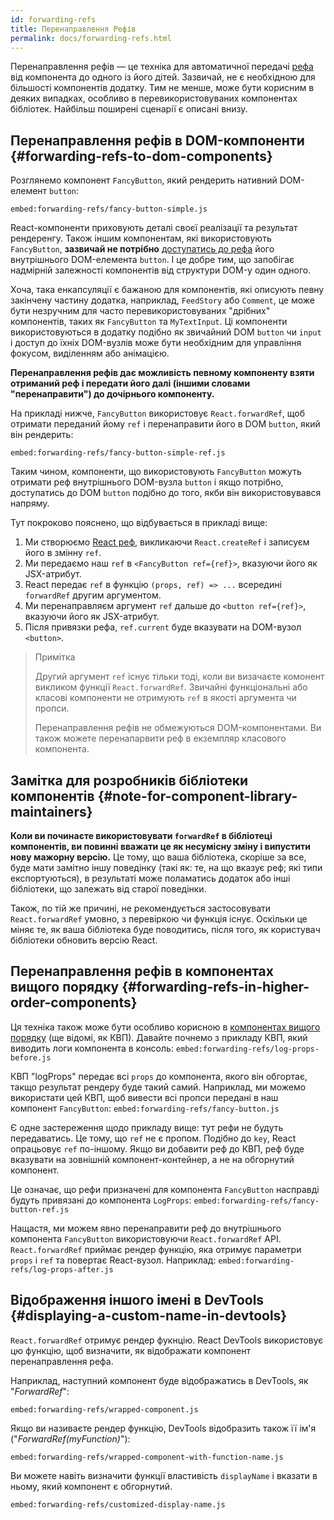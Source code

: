 ```yaml
---
id: forwarding-refs
title: Перенаправлення Рефів
permalink: docs/forwarding-refs.html
---
```


Перенаправлення рефів — це техніка для автоматичної передачі [рефа](/docs/refs-and-the-dom.html) від компонента до одного із його дітей. Зазвичай, не є необхідною для більшості компонентів додатку. Тим не менше, може бути корисним в деяких випадках, особливо в перевикористовуваних компонентах бібліотек. Найбільш поширені сценарії є описані внизу.

## Перенаправлення рефів в DOM-компоненти {#forwarding-refs-to-dom-components}

Розглянемо компонент `FancyButton`, який рендерить нативний DOM-елемент `button`:

`embed:forwarding-refs/fancy-button-simple.js`

React-компоненти приховують деталі своєї реалізації та результат рендеренгу. Також іншим компонентам, які використовують `FancyButton`, **зазвичай не потрібно** [доступатись до рефа](/docs/refs-and-the-dom.html) його внутрішнього DOM-елемента `button`. 
І це добре тим, що запобігає надмірній залежності компонентів від структури DOM-у один одного.

Хоча, така енкапсуляції є бажаною для компонентів, які описують певну закінчену частину додатка, наприклад, `FeedStory` або `Comment`, це може бути незручним для часто перевикористовуваних "дрібних" компонентів, таких як `FancyButton` та `MyTextInput`. Ці компоненти використовуються в додатку подібно як звичайний DOM `button` чи `input` і доступ до їхніх DOM-вузлів може бути необхідним для управління фокусом, виділенням або анімацією.

**Перенаправлення рефів дає можливість певному компоненту взяти отриманий реф і передати його далі (іншими словами "перенаправити") до дочірнього компоненту.**

На прикладі нижче, `FancyButton` використовує `React.forwardRef`, щоб отримати переданий йому `ref` і перенаправити його в DOM `button`, який він рендерить:

`embed:forwarding-refs/fancy-button-simple-ref.js`

Таким чином, компоненти, що використовують `FancyButton` можуть отримати реф внутрішнього DOM-вузла `button` і якщо потрібно, доступатись до DOM `button` подібно до того, якби він використовувався напряму.

Тут покроково пояснено, що відбувається в прикладі вище:

1. Ми створюємо [React реф](/docs/refs-and-the-dom.html), викликаючи `React.createRef` і записуєм його в змінну `ref`.
1. Ми передаємо наш `ref` в `<FancyButton ref={ref}>`, вказуючи його як JSX-атрибут.
1. React передає `ref` в функцію `(props, ref) => ...` всередині `forwardRef` другим аргументом.
1. Ми перенаправляєм аргумент `ref` дальше до `<button ref={ref}>`, вказуючи його як JSX-атрибут.
1. Після привязки рефа, `ref.current` буде вказувати на DOM-вузол `<button>`.

>Примітка
>
>Другий аргумент `ref` існує тільки тоді, коли ви визачаєте комонент викликом функції `React.forwardRef`. Звичайні функціональні або класові компоненти не отримують `ref` в якості аргумента чи пропси.
>
>Перенаправлення рефів не обмежуються DOM-компонентами. Ви також можете перенапарвити реф в екземпляр класового компонента.

## Замітка для розробників бібліотеки компонентів {#note-for-component-library-maintainers}

**Коли ви починаєте використовувати `forwardRef` в бібліотеці компонентів, ви повинні вважати це як несумісну зміну і випустити нову мажорну версію.** Це тому, що ваша бібліотека, скоріше за все, буде мати замітно іншу поведінку (такі як: те, на що вказує реф; які типи експортуються), в результаті може поламатись додаток або інші бібліотеки, що залежать від старої поведінки.

Також, по тій же причині, не рекомендується застосовувати `React.forwardRef` умовно, з перевіркою чи функція існує. Оскільки це міняє те, як ваша бібліотека буде поводитись, після того, як користувач бібліотеки обновить версію React.

## Перенаправлення рефів в компонентах вищого порядку {#forwarding-refs-in-higher-order-components}

Ця техніка також може бути особливо корисною в [компонентах вищого порядку](/docs/higher-order-components.html) (ще відомі, як КВП). Давайте почнемо з прикладу КВП, який виводить логи компонента в консоль:
`embed:forwarding-refs/log-props-before.js`

КВП "logProps" передає всі `props` до компонента, якого він обгортає, такщо результат рендеру буде такий самий. Наприклад, ми можемо використати цей КВП, щоб вивести всі пропси передані в наш компонент `FancyButton`:
`embed:forwarding-refs/fancy-button.js`

Є одне застереження щодо прикладу вище: тут рефи не будуть передаватись. Це тому, що `ref` не є пропом. Подібно до `key`, React опрацьовує `ref` по-іншому. Якщо ви добавити реф до КВП, реф буде вказувати на зовнішній компонент-контейнер, а не на обгорнутий компонент.

Це означає, що рефи призначені для компонента `FancyButton` насправді будуть привязані до компонента `LogProps`:
`embed:forwarding-refs/fancy-button-ref.js`

Нащастя, ми можем явно перенаправити реф до внутрішнього компонента `FancyButton` використовуючи `React.forwardRef` API. `React.forwardRef` приймає рендер функцію, яка отримує параметри `props` і `ref` та повертає React-вузол. Наприклад:
`embed:forwarding-refs/log-props-after.js`

## Відображення іншого імені в DevTools {#displaying-a-custom-name-in-devtools}

`React.forwardRef` отримує рендер фукнцію. React DevTools використовує цю функцію, щоб визначити, як відображати компонент перенаправлення рефа.

Наприклад, наступний компонент буде відображатись в DevTools, як "*ForwardRef*":

`embed:forwarding-refs/wrapped-component.js`

Якщо ви називаєте рендер функцію, DevTools відобразить також її ім'я ("*ForwardRef(myFunction)*"):

`embed:forwarding-refs/wrapped-component-with-function-name.js`

Ви можете навіть визначити функції властивість `displayName` і вказати в ньому, який компонент є обгорнутий.

`embed:forwarding-refs/customized-display-name.js`
